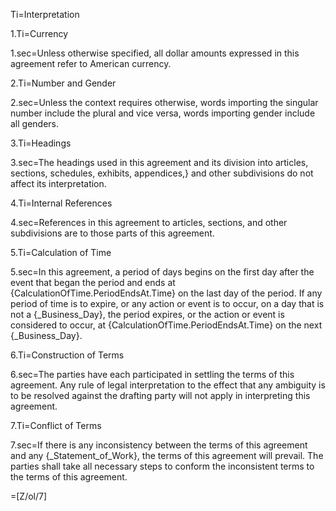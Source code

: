 Ti=Interpretation

1.Ti=Currency

1.sec=Unless otherwise specified, all dollar amounts expressed in this agreement refer to American currency.

2.Ti=Number and Gender

2.sec=Unless the context requires otherwise, words importing the singular number include the plural and vice versa, words importing gender include all genders.

3.Ti=Headings

3.sec=The headings used in this agreement and its division into articles, sections, schedules, exhibits, appendices,} and other subdivisions do not affect its interpretation.

4.Ti=Internal References

4.sec=References in this agreement to articles, sections, and other subdivisions are to those parts of this agreement.

5.Ti=Calculation of Time

5.sec=In this agreement, a period of days begins on the first day after the event that began the period and ends at {CalculationOfTime.PeriodEndsAt.Time} on the last day of the period. If any period of time is to expire, or any action or event is to occur, on a day that is not a {_Business_Day}, the period expires, or the action or event is considered to occur, at {CalculationOfTime.PeriodEndsAt.Time} on the next {_Business_Day}.

6.Ti=Construction of Terms

6.sec=The parties have each participated in settling the terms of this agreement. Any rule of legal interpretation to the effect that any ambiguity is to be resolved against the drafting party will not apply in interpreting this agreement.

7.Ti=Conflict of Terms

7.sec=If there is any inconsistency between the terms of this agreement and any {_Statement_of_Work}, the terms of this agreement will prevail. The parties shall take all necessary steps to conform the inconsistent terms to the terms of this agreement.

=[Z/ol/7]
